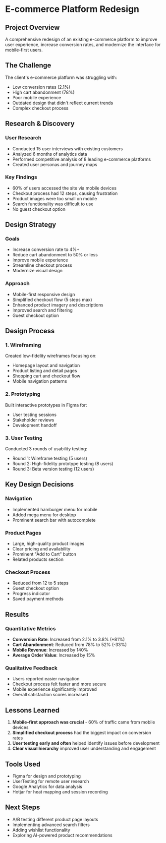 # E-commerce Platform Redesign

## Project Overview

A comprehensive redesign of an existing e-commerce platform to improve user experience, increase conversion rates, and modernize the interface for mobile-first users.

## The Challenge

The client's e-commerce platform was struggling with:
- Low conversion rates (2.1%)
- High cart abandonment (78%)
- Poor mobile experience
- Outdated design that didn't reflect current trends
- Complex checkout process

## Research & Discovery

### User Research
- Conducted 15 user interviews with existing customers
- Analyzed 6 months of analytics data
- Performed competitive analysis of 8 leading e-commerce platforms
- Created user personas and journey maps

### Key Findings
- 60% of users accessed the site via mobile devices
- Checkout process had 12 steps, causing frustration
- Product images were too small on mobile
- Search functionality was difficult to use
- No guest checkout option

## Design Strategy

### Goals
- Increase conversion rate to 4%+
- Reduce cart abandonment to 50% or less
- Improve mobile experience
- Streamline checkout process
- Modernize visual design

### Approach
- Mobile-first responsive design
- Simplified checkout flow (5 steps max)
- Enhanced product imagery and descriptions
- Improved search and filtering
- Guest checkout option

## Design Process

### 1. Wireframing
Created low-fidelity wireframes focusing on:
- Homepage layout and navigation
- Product listing and detail pages
- Shopping cart and checkout flow
- Mobile navigation patterns

### 2. Prototyping
Built interactive prototypes in Figma for:
- User testing sessions
- Stakeholder reviews
- Development handoff

### 3. User Testing
Conducted 3 rounds of usability testing:
- Round 1: Wireframe testing (5 users)
- Round 2: High-fidelity prototype testing (8 users)
- Round 3: Beta version testing (12 users)

## Key Design Decisions

### Navigation
- Implemented hamburger menu for mobile
- Added mega menu for desktop
- Prominent search bar with autocomplete

### Product Pages
- Large, high-quality product images
- Clear pricing and availability
- Prominent "Add to Cart" button
- Related products section

### Checkout Process
- Reduced from 12 to 5 steps
- Guest checkout option
- Progress indicator
- Saved payment methods

## Results

### Quantitative Metrics
- **Conversion Rate**: Increased from 2.1% to 3.8% (+81%)
- **Cart Abandonment**: Reduced from 78% to 52% (-33%)
- **Mobile Revenue**: Increased by 140%
- **Average Order Value**: Increased by 15%

### Qualitative Feedback
- Users reported easier navigation
- Checkout process felt faster and more secure
- Mobile experience significantly improved
- Overall satisfaction scores increased

## Lessons Learned

1. **Mobile-first approach was crucial** - 60% of traffic came from mobile devices
2. **Simplified checkout process** had the biggest impact on conversion rates
3. **User testing early and often** helped identify issues before development
4. **Clear visual hierarchy** improved user understanding and engagement

## Tools Used
- Figma for design and prototyping
- UserTesting for remote user research
- Google Analytics for data analysis
- Hotjar for heat mapping and session recording

## Next Steps
- A/B testing different product page layouts
- Implementing advanced search filters
- Adding wishlist functionality
- Exploring AI-powered product recommendations 
